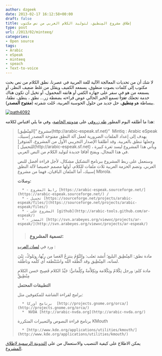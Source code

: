 ```yaml
---
author: dzgeek
date: 2013-02-17 16:12:58+00:00
draft: false
title: إطلاق مشروع المِنطيق، لتوليد الكلام العربي من نص مكتوب
type: post
url: /2013/02/minteeq/
categories:
- Open source
tags:
- Arabic
- eSpeak
- minteeq
- speach
- Text-to-voice
---
```


لا شك أن من تحديات المعالجة الآلية للغة العربية في عصرنا، نطق الكلام من نص بحت مكتوب إلى كلمات بصوت منطوق، يسمعه الكفيف ويقلل من غلط ضعيف النظر، أو يسمعه من هو في سفر على جهازه الكفي أو هاتفه المحمول، أو تخيل أن تكون هناك خدمة تجعلك <del>تقرأ</del> تسمع الخبر الحالي عوض قراءته بضغطة زر... نطق ، ينطق، نطقا، ببساطة هو **مِنطيق**، حل جديد من حلول الحوسبة العربية، حُلت شفرته (**مفتوح المصدر**).

[![path4092](http://www.it-scoop.com/wp-content/uploads/2013/02/path4092.png)
](http://www.it-scoop.com/wp-content/uploads/2013/02/path4092.png)

هذا ما أطلقه اليوم المطور [طه زروقي](http://twitter.com/linuxscout) على [مدونته الخاصة](http://tahadz.wordpress.com/2013/02/17/572/)، وفي ما يلي اقتباس لكلامه:


<blockquote>مشروع “[المِنْطِيق](http://arabic-espeak.sf.net)“  Mintiq : Arabic eSpeak يهدف إلى إعداد الملفات الضرورية لعمل آلة النطق مفتوحة المصدر إسبيك، وجعلها تنطق بالعربية.
وقد أطلقنا الإصدار التجريبي الأول من المشروع، المتوفر[ للتحميل ](http://arabic-espeak.sf.net) ، ويأتي هذا المشروع ليسد ثغرة كبيرة في هذا المجال، ويفتح آفاقا جديدة لتوليد الكلام من النص العربي.

وسنعمل على ربط المشروع ببرنامج التشكيل مشكال، لأجل قراءة أفضل للنص العربي.
وتضم الحزمة العربية ثلاث ملفات للكلام، أولها مصمم خصيصا لآلة النطق إسبيك، أما الملفان الباقيان، فهما من مشروع Mbrola.

**وصلات:**

> 
> 
	  * - رابط المشروع [https://arabic-espeak.sourceforge.net/](https://arabic-espeak.sourceforge.net/) /
	  * - تحميل [https://sourceforge.net/projects/arabic-espeak/files/](https://sourceforge.net/projects/arabic-espeak/files/)
	  * - المشروع على [github](http://arabic-tools.github.com/ar-espeak/)
	  * - المصدر [http://svn.arabeyes.org/viewvc/projects/ar-espeak/](http://svn.arabeyes.org/viewvc/projects/ar-espeak/)


> 
> ### تسمية المشروع: ‫
> 
> 
ورد في [لسان العرب](http://www.baheth.info/all.jsp?term=%D9%85%D9%86%D8%B7%D9%8A%D9%82) :

مادة نطق: المِنْطِيق البليغ؛ أَنشد ثعلب: والنَّوْمُ ينتزِعُ العَصا من ربِّها، ويَلوكُ، ثِنْيَ لسانه، المِنْطِيق وقد أَنْطَقَه الله واسْتَنْطقه أَي كلَّمه وناطَقَه.

مادة كلم: ورجل تِكْلامٌ وتِكْلامة وتِكِلاَّمةٌ وكِلِّمانيٌّ: جَيِّدُ الكلام فَصِيح حَسن الكلامِ مِنْطِيقٌٌ

**التطبيقات المحتمل**

برامج لقراءة الشاشة للمكفوفين مثل:

> 
> 
	  * برنامج أوركا  [http://projects.gnome.org/orca/](http://projects.gnome.org/orca/)
	  *  NVDA [http://arabic-nvda.org](http://arabic-nvda.org/)

برنامج قراءة النصوص والتعبيرات المتكررة KMouth

	  * [http://www.kde.org/applications/utilities/kmouth/](http://www.kde.org/applications/utilities/kmouth/)

</blockquote>


يمكن الاطلاع على كيفية التنصيب والاستعمال من على [التدوينة الرسمية لإطلاق المشروع](http://tahadz.wordpress.com/2013/02/17/572/).
